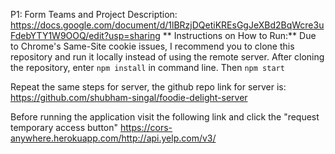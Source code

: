 P1: Form Teams and Project Description: https://docs.google.com/document/d/1lBRzjDQetiKREsGgJeXBd2BqWcre3uFdebYTY1W9OOQ/edit?usp=sharing
**
Instructions on How to Run:** Due to Chrome's Same-Site cookie issues, I recommend you to clone this repository and run it locally instead of using the remote server.
After cloning the repository, enter `npm install` in command line. Then `npm start`

Repeat the same steps for server, the github repo link for server is: https://github.com/shubham-singal/foodie-delight-server

Before running the application visit the following link and click the "request temporary access button" 
https://cors-anywhere.herokuapp.com/http://api.yelp.com/v3/

